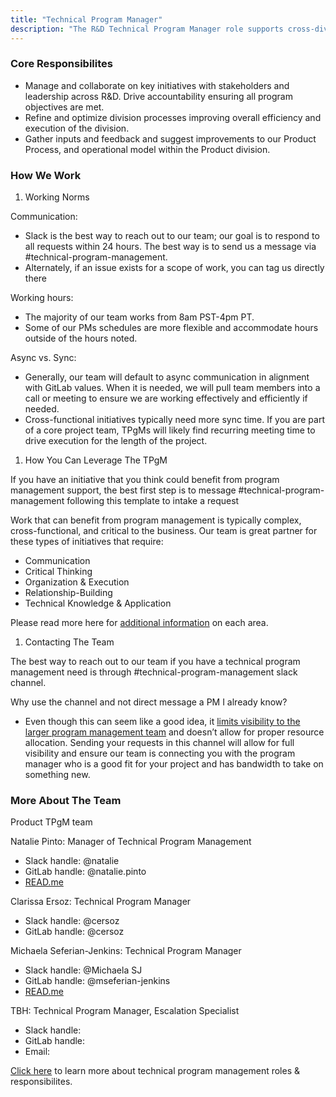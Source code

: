 ```yaml
---
title: "Technical Program Manager"
description: "The R&D Technical Program Manager role supports cross-division initiatives across PM, UX, Engineering and other functions within R&D along with functions across GTM"
---
```


### Core Responsibilites

* Manage and collaborate on key initiatives with stakeholders and leadership across R&D. Drive accountability ensuring all program objectives are met.
* Refine and optimize division processes improving overall efficiency and execution of the division.
* Gather inputs and feedback and suggest improvements to our Product Process, and operational model within the Product division.

### How We Work

1. Working Norms

Communication:

* Slack is the best way to reach out to our team; our goal is to respond to all requests within 24 hours. The best way is to send us a message via #technical-program-management.
* Alternately, if an issue exists for a scope of work, you can tag us directly there

Working hours:

* The majority of our team works from 8am PST-4pm PT.
* Some of our PMs schedules are more flexible and accommodate hours outside of the hours noted.

Async vs. Sync:

* Generally, our team will default to async communication in alignment with GitLab values. When it is needed, we will pull team members into a call or meeting to ensure we are working effectively and efficiently if needed.
* Cross-functional initiatives typically need more sync time. If you are part of a core project team, TPgMs will likely find recurring meeting time to drive execution for the length of the project.

1. How You Can Leverage The TPgM

If you have an initiative that you think could benefit from program management support, the best first step is to message #technical-program-management following this template to intake a request

Work that can benefit from program management is typically complex, cross-functional, and critical to the business. Our team is great partner for these types of initiatives that require:

* Communication
* Critical Thinking
* Organization & Execution
* Relationship-Building
* Technical Knowledge & Application

Please read more here for [additional information](/job-families/product/program-manager/) on each area.

1. Contacting The Team

The best way to reach out to our team if you have a technical program management need is through #technical-program-management slack channel.

Why use the channel and not direct message a PM I already know?

* Even though this can seem like a good idea, it [limits visibility to the larger program management team](/handbook/communication/) and doesn’t allow for proper resource allocation.  Sending your requests in this channel will allow for full visibility and ensure our team is connecting you with the program manager who is a good fit for your project and has bandwidth to take on something new.

### More About The Team

Product TPgM team

Natalie Pinto: Manager of Technical Program Management

* Slack handle: @natalie
* GitLab handle: @natalie.pinto
* [READ.me](https://gitlab.com/natalie.pinto)

Clarissa Ersoz: Technical Program Manager

* Slack handle: @cersoz
* GitLab handle: @cersoz

Michaela Seferian-Jenkins: Technical Program Manager

* Slack handle: @Michaela SJ
* GitLab handle: @mseferian-jenkins
* [READ.me](https://gitlab.com/mseferian-jenkins)

TBH: Technical Program Manager, Escalation Specialist

* Slack handle:
* GitLab handle:
* Email:

[Click here](/handbook.gitlab.com/job-families/product/program-manager/) to learn more about technical program management roles & responsibilites.
